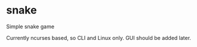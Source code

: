 # snake
Simple snake game

Currently ncurses based, so CLI and Linux only. GUI should be added later.
